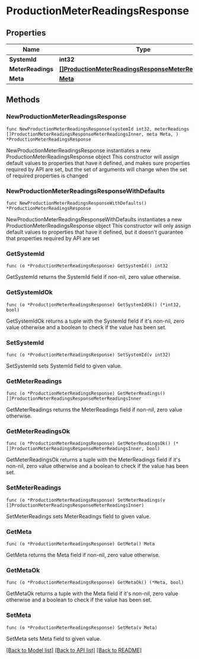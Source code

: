 # ProductionMeterReadingsResponse

## Properties

Name | Type | Description | Notes
------------ | ------------- | ------------- | -------------
**SystemId** | **int32** |  | 
**MeterReadings** | [**[]ProductionMeterReadingsResponseMeterReadingsInner**](ProductionMeterReadingsResponseMeterReadingsInner.md) |  | 
**Meta** | [**Meta**](Meta.md) |  | 

## Methods

### NewProductionMeterReadingsResponse

`func NewProductionMeterReadingsResponse(systemId int32, meterReadings []ProductionMeterReadingsResponseMeterReadingsInner, meta Meta, ) *ProductionMeterReadingsResponse`

NewProductionMeterReadingsResponse instantiates a new ProductionMeterReadingsResponse object
This constructor will assign default values to properties that have it defined,
and makes sure properties required by API are set, but the set of arguments
will change when the set of required properties is changed

### NewProductionMeterReadingsResponseWithDefaults

`func NewProductionMeterReadingsResponseWithDefaults() *ProductionMeterReadingsResponse`

NewProductionMeterReadingsResponseWithDefaults instantiates a new ProductionMeterReadingsResponse object
This constructor will only assign default values to properties that have it defined,
but it doesn't guarantee that properties required by API are set

### GetSystemId

`func (o *ProductionMeterReadingsResponse) GetSystemId() int32`

GetSystemId returns the SystemId field if non-nil, zero value otherwise.

### GetSystemIdOk

`func (o *ProductionMeterReadingsResponse) GetSystemIdOk() (*int32, bool)`

GetSystemIdOk returns a tuple with the SystemId field if it's non-nil, zero value otherwise
and a boolean to check if the value has been set.

### SetSystemId

`func (o *ProductionMeterReadingsResponse) SetSystemId(v int32)`

SetSystemId sets SystemId field to given value.


### GetMeterReadings

`func (o *ProductionMeterReadingsResponse) GetMeterReadings() []ProductionMeterReadingsResponseMeterReadingsInner`

GetMeterReadings returns the MeterReadings field if non-nil, zero value otherwise.

### GetMeterReadingsOk

`func (o *ProductionMeterReadingsResponse) GetMeterReadingsOk() (*[]ProductionMeterReadingsResponseMeterReadingsInner, bool)`

GetMeterReadingsOk returns a tuple with the MeterReadings field if it's non-nil, zero value otherwise
and a boolean to check if the value has been set.

### SetMeterReadings

`func (o *ProductionMeterReadingsResponse) SetMeterReadings(v []ProductionMeterReadingsResponseMeterReadingsInner)`

SetMeterReadings sets MeterReadings field to given value.


### GetMeta

`func (o *ProductionMeterReadingsResponse) GetMeta() Meta`

GetMeta returns the Meta field if non-nil, zero value otherwise.

### GetMetaOk

`func (o *ProductionMeterReadingsResponse) GetMetaOk() (*Meta, bool)`

GetMetaOk returns a tuple with the Meta field if it's non-nil, zero value otherwise
and a boolean to check if the value has been set.

### SetMeta

`func (o *ProductionMeterReadingsResponse) SetMeta(v Meta)`

SetMeta sets Meta field to given value.



[[Back to Model list]](../README.md#documentation-for-models) [[Back to API list]](../README.md#documentation-for-api-endpoints) [[Back to README]](../README.md)


